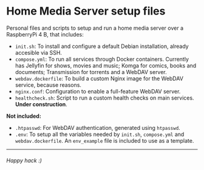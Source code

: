 # Home Media Server setup files

Personal files and scripts to setup and run a home media server over a RaspberryPi 4 B, that includes:

* `init.sh`: To install and configure a default Debian installation, already accesible via SSH.
* `compose.yml`: To run all services through Docker containers. Currently has Jellyfin for shows, movies and music; Komga for comics, books and documents; Transmission for torrents and a WebDAV server.
* `webdav.dockerfile`: To build a custom Nginx image for the WebDAV service, because reasons.
* `nginx.conf`: Configuration to enable a full-feature WebDAV server.
* `healthcheck.sh`: Script to run a custom health checks on main services. **Under construction**.

**Not included:**
* `.htpasswd`: For WebDAV authentication, generated using `htpasswd`.
* `.env`: To setup all the variables needed by `init.sh`, `compose.yml` and `webdav.dockerfile`. An `env_example` file is included to use as a template.

----

###### Happy hack :)
